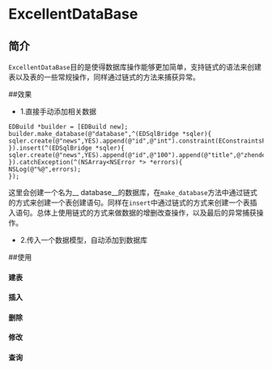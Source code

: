 # ExcellentDataBase
## 简介
``ExcellentDataBase``目的是使得数据库操作能够更加简单，支持链式的语法来创建表以及表的一些常规操作，同样通过链式的方法来捕获异常。

##效果
- 1.直接手动添加相关数据
```
EDBuild *builder = [EDBuild new];
builder.make_database(@"database",^(EDSqlBridge *sqler){
sqler.create(@"news",YES).append(@"id",@"int").constraint(EConstraintsPrimaryKey,nil).append(@"title",@"varchar(255)").constraint(EConstraintsNotNull,nil);
}).insert(^(EDSqlBridge *sqler){
sqler.create(@"news",YES).append(@"id",@"100").append(@"title",@"zhendeshuai");
}).catchException(^(NSArray<NSError *> *errors){
NSLog(@"%@",errors);
});
```
这里会创建一个名为__ database__的数据库，在``make_database``方法中通过链式的方式来创建一个表创建语句。同样在``insert``中通过链式的方式来创建一个表插入语句。总体上使用链式的方式来做数据的增删改查操作，以及最后的异常捕获操作。

- 2.传入一个数据模型，自动添加到数据库

##使用
#### 建表

#### 插入

#### 删除

#### 修改

#### 查询
